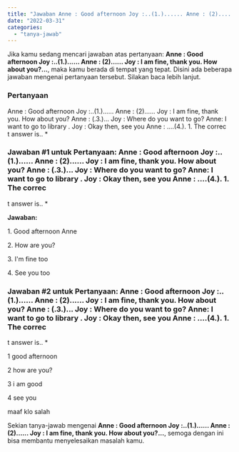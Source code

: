 ```yaml
---
title: "Jawaban Anne : Good afternoon Joy :..(1.)...... Anne : (2)...... Joy : I am fine, thank you. How about you?..."
date: "2022-03-31"
categories: 
  - "tanya-jawab"
---
```


Jika kamu sedang mencari jawaban atas pertanyaan: **Anne : Good afternoon Joy :..(1.)...... Anne : (2)...... Joy : I am fine, thank you. How about you?...**, maka kamu berada di tempat yang tepat. Disini ada beberapa jawaban mengenai pertanyaan tersebut. Silakan baca lebih lanjut.

### Pertanyaan

Anne : Good afternoon Joy :..(1.)...... Anne : (2)...... Joy : I am fine, thank you. How about you? Anne : (.3.)... Joy : Where do you want to go? Anne: I want to go to library . Joy : Okay then, see you Anne : ....(4.). 1. The correc  
t answer is.. \*​

### Jawaban #1 untuk Pertanyaan: Anne : Good afternoon Joy :..(1.)...... Anne : (2)...... Joy : I am fine, thank you. How about you? Anne : (.3.)... Joy : Where do you want to go? Anne: I want to go to library . Joy : Okay then, see you Anne : ....(4.). 1. The correc  
t answer is.. \*​

**Jawaban:**

1\. Good afternoon Anne

2\. How are you?

3\. I'm fine too

4\. See you too

### Jawaban #2 untuk Pertanyaan: Anne : Good afternoon Joy :..(1.)...... Anne : (2)...... Joy : I am fine, thank you. How about you? Anne : (.3.)... Joy : Where do you want to go? Anne: I want to go to library . Joy : Okay then, see you Anne : ....(4.). 1. The correc  
t answer is.. \*​

1 good afternoon

2 how are you?

3 i am good

4 see you

maaf klo salah

Sekian tanya-jawab mengenai **Anne : Good afternoon Joy :..(1.)...... Anne : (2)...... Joy : I am fine, thank you. How about you?...**, semoga dengan ini bisa membantu menyelesaikan masalah kamu.
